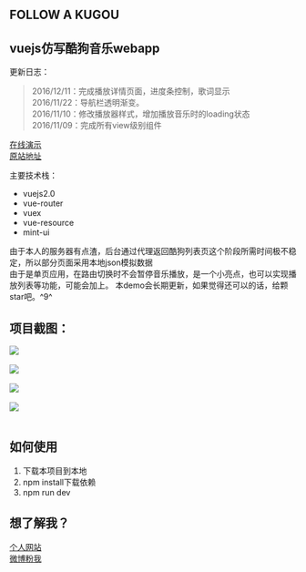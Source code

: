 FOLLOW A KUGOU
----------------


vuejs仿写酷狗音乐webapp
-----------------

更新日志：
> 2016/12/11：完成播放详情页面，进度条控制，歌词显示<br>
> 2016/11/22：导航栏透明渐变。<br>
> 2016/11/10：修改播放器样式，增加播放音乐时的loading状态<br>
> 2016/11/09：完成所有view级别组件<br>

[在线演示][1]<br>
[原站地址][2]

主要技术栈：
 - vuejs2.0
 - vue-router
 - vuex
 - vue-resource
 - mint-ui

由于本人的服务器有点渣，后台通过代理返回酷狗列表页这个阶段所需时间极不稳定，所以部分页面采用本地json模拟数据<br>
由于是单页应用，在路由切换时不会暂停音乐播放，是一个小亮点，也可以实现播放列表等功能，可能会加上。
本demo会长期更新，如果觉得还可以的话，给颗star吧。^9^


项目截图：
----
![](http://p1.bqimg.com/567571/3c5a913634588182.png)<br><br>
![](http://p1.bqimg.com/567571/95d8eca41b39fbcf.png)<br><br>
![](http://p1.bqimg.com/567571/4f2f5522d5403c5d.png)<br><br>
![](http://p1.bqimg.com/567571/b05a4d612b40baca.png)<br><br>

如何使用
----

 1. 下载本项目到本地
 2. npm install下载依赖
 3. npm run dev

想了解我？
-----

[个人网站][3]<br>
[微博粉我][4]


  [1]: http://cs003.m2828.com/demo/kugouApp/
  [2]: http://m.kugou.com
  [3]: http://cs003.m2828.com
  [4]: http://weibo.com/u/5921186675
